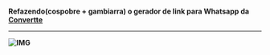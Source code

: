 <h4> Refazendo(cospobre + gambiarra) o gerador de link para Whatsapp da <a href="convertte.com.br" target="_blank">Convertte</a>
<hr>

![IMG](https://github.com/Tarmiel/WS.apps/blob/master/III.WordPress/5.Cospobre_convertteWhatsapp/aleatorio1.png)
